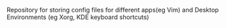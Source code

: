 Repository for storing config files for different apps(eg Vim) and Desktop Environments (eg Xorg, KDE keyboard shortcuts)
